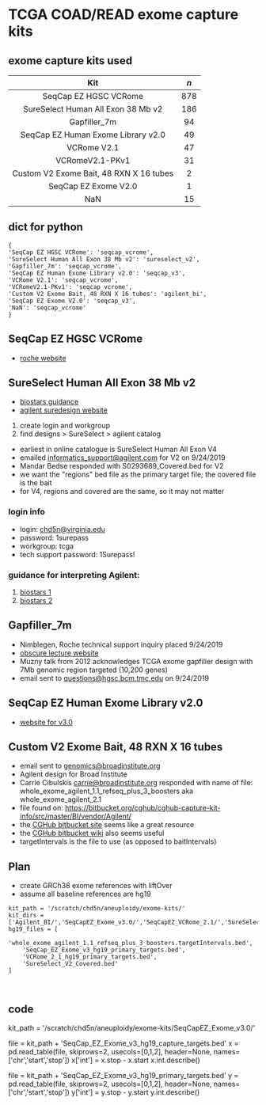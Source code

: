 # TCGA COAD/READ exome capture kits

## exome capture kits used

| Kit | *n* |
| :--: | :--: |
| SeqCap EZ HGSC VCRome | 878 |
| SureSelect Human All Exon 38 Mb v2 | 186 |
| Gapfiller_7m | 94 |
| SeqCap EZ Human Exome Library v2.0 | 49 |
| VCRome V2.1 | 47 |
| VCRomeV2.1-PKv1 | 31 |
| Custom V2 Exome Bait, 48 RXN X 16 tubes | 2 |
| SeqCap EZ Exome V2.0 | 1 |
| NaN | 15 |

## dict for python
```
{
'SeqCap EZ HGSC VCRome': 'seqcap_vcrome',
'SureSelect Human All Exon 38 Mb v2': 'sureselect_v2',
'Gapfiller_7m': 'seqcap_vcrome',
'SeqCap EZ Human Exome Library v2.0': 'seqcap_v3',
'VCRome V2.1': 'seqcap_vcrome',
'VCRomeV2.1-PKv1': 'seqcap_vcrome',
'Custom V2 Exome Bait, 48 RXN X 16 tubes': 'agilent_bi',
'SeqCap EZ Exome V2.0': 'seqcap_v3',
'NaN': 'seqcap_vcrome'
}
```

## SeqCap EZ HGSC VCRome
* [roche website](https://sequencing.roche.com/en/products-solutions/by-category/target-enrichment/hybridization/seqcap-ez-hgsc-vcrome.html)

## SureSelect Human All Exon 38 Mb v2
* [biostars guidance](https://www.biostars.org/p/57675/)
* [agilent suredesign website](https://earray.chem.agilent.com/suredesign/index.htm?sessiontimeout=true)
1. create login and workgroup
2. find designs > SureSelect > agilent catalog

* earliest in online catalogue is SureSelect Human All Exon V4
* emailed informatics_support@agilent.com for V2 on 9/24/2019
* Mandar Bedse responded with S0293689_Covered.bed for V2
* we want the "regions" bed file as the primary target file; the covered file is the bait
* for V4, regions and covered are the same, so it may not matter

### login info
* login: chd5n@virginia.edu
* password: 1surepass
* workgroup: tcga
* tech support password: 1Surepass!

### guidance for interpreting Agilent:
1. [biostars 1](https://www.biostars.org/p/5187/)
2. [biostars 2](https://www.biostars.org/p/220939/)

## Gapfiller_7m
* Nimblegen, Roche technical support inquiry placed 9/24/2019
* [obscure lecture website](https://www.lanl.gov/conferences/finishfuture/pdfs/2012%20talks/sfaf12-muzny.pdf)
* Muzny talk from 2012 acknowledges TCGA exome gapfiller design with 7Mb genomic region targeted (10,200 genes)
* email sent to questions@hgsc.bcm.tmc.edu on 9/24/2019

## SeqCap EZ Human Exome Library v2.0
* [website for v3.0](https://sequencing.roche.com/en/products-solutions/by-category/target-enrichment/hybridization/seqcap-ez-exome-v3-kit.html)

## Custom V2 Exome Bait, 48 RXN X 16 tubes
* email sent to genomics@broadinstitute.org
* Agilent design for Broad Institute
* Carrie Cibulskis <carrie@broadinstitute.org> responded with name of file: whole_exome_agilent_1.1_refseq_plus_3_boosters aka whole_exome_agilent_2.1
* file found on: https://bitbucket.org/cghub/cghub-capture-kit-info/src/master/BI/vendor/Agilent/
* the [CGHub bitbucket site](https://bitbucket.org/cghub/cghub-capture-kit-info/src/master/) seems like a great resource
* the [CGHub bitbucket wiki](https://bitbucket.org/cghub/cghub-capture-kit-info/wiki/Home) also seems useful
* targetIntervals is the file to use (as opposed to baitIntervals)

## Plan
* create GRCh38 exome references with liftOver
* assume all baseline references are hg19

```
kit_path = '/scratch/chd5n/aneuploidy/exome-kits/'
kit_dirs = ['Agilent_BI/','SeqCapEZ_Exome_v3.0/','SeqCapEZ_VCRome_2.1/','SureSelect_V2/']
hg19_files = [
    'whole_exome_agilent_1.1_refseq_plus_3_boosters.targetIntervals.bed',
    'SeqCap_EZ_Exome_v3_hg19_primary_targets.bed',
    'VCRome_2_1_hg19_primary_targets.bed',
    'SureSelect_V2_Covered.bed'
]



```

## code
kit_path = '/scratch/chd5n/aneuploidy/exome-kits/SeqCapEZ_Exome_v3.0/'

file = kit_path + 'SeqCap_EZ_Exome_v3_hg19_capture_targets.bed'
x = pd.read_table(file, skiprows=2, usecols=[0,1,2], header=None,
    names=['chr','start','stop'])
x['int'] = x.stop - x.start
x.int.describe()

file = kit_path + 'SeqCap_EZ_Exome_v3_hg19_primary_targets.bed'
y = pd.read_table(file, skiprows=2, usecols=[0,1,2], header=None,
    names=['chr','start','stop'])
y['int'] = y.stop - y.start
y.int.describe()

